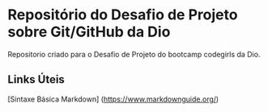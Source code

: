 # Repositório do Desafio de Projeto sobre Git/GitHub da Dio
Repositorio criado para o Desafio de Projeto do bootcamp codegirls da Dio. 

## Links Úteis
[Sintaxe Básica Markdown] (https://www.markdownguide.org/)

